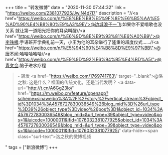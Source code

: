 +++
title = "转发微博"
date = "2020-11-30 07:44:32"
link = "https://weibo.com/2381077925/JwiN4d7I7"
description = "//<a href=\"https://weibo.com/n/%E8%BE%B9%E5%9F%8E%E6%B5%AA%E5%AD%90%E4%B8%80%E9%A3%9E\">@边城浪子一飞</a>:如果你不爱唱歌也没关系 就让第一道阳光把你的耳朵叫醒//<a href=\"https://weibo.com/n/%E6%9D%8E%E9%93%81%E6%A0%B9\">@李铁根</a>:手语班开学典礼前一天，小王为他的耳朵举行了隆重的超度仪式……//<a href=\"https://weibo.com/n/%E5%94%90%E4%B8%8D%E9%97%BB\">@唐不闻</a>:哈哈哈哈哈//<a href=\"https://weibo.com/n/%E9%9D%92%E6%94%B5%E4%BD%A5\">@青攵佥</a>:脑子进水疗程<br><blockquote> - 转发 <a href=\"https://weibo.com/1769741763\" target=\"_blank\">@洛之秋</a>: 这是什么？祖国的传统文化，还是当代发明？ <a data-url=\"http://t.cn/A6Gg23Io\" href=\"https://m.weibo.cn/feature/openapp?scheme=sinaweibo%3A%2F%2Fstory%2Fvertical_stream%3Fobject_id%3D1034%3A4576727830036549%26blog_mid%3D%26url_type%3D39%26object_type%3Dvideo%26pos%3D1&object_id=1034%3A4576727830036549&blog_mid=&url_type=39&object_type=video&pos=1&luicode=10000011&lfid=1076032381077925&object_id=1034%3A4576727830036549&blog_mid=&url_type=39&object_type=video&pos=1&luicode=10000011&lfid=1076032381077925\" data-hide><span class=\"surl-text\">洛之秋的微博视频</span></a> </blockquote>"
tags = ["新浪微博"]
+++
